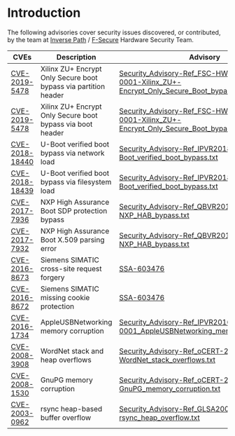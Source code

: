 # Introduction

The following advisories cover security issues discovered, or contributed, by
the team at [Inverse Path](https://inversepath.com) /
[F-Secure](https://www.f-secure.com) Hardware Security Team.


| CVEs                                                                            | Description                                                     | Advisory
|---------------------------------------------------------------------------------|-----------------------------------------------------------------|--------------------------------------------------------------------------------------------------------------------------------------------------------------------------------------------|
| [CVE-2019-5478](https://cve.mitre.org/cgi-bin/cvename.cgi?name=CVE-2019-5478)   | Xilinx ZU+ Encrypt Only Secure boot bypass via partition header | [Security_Advisory-Ref_FSC-HWSEC-VR2019-0001-Xilinx_ZU+-Encrypt_Only_Secure_Boot_bypass.txt](https://github.com/inversepath/advisories/blob/master/Security_Advisory-Ref_FSC-HWSEC-VR2019-0001-Xilinx_ZU+-Encrypt_Only_Secure_Boot_bypass.txt) |
| [CVE-2019-5478](https://cve.mitre.org/cgi-bin/cvename.cgi?name=CVE-2019-5478)   | Xilinx ZU+ Encrypt Only Secure boot bypass via boot header      | [Security_Advisory-Ref_FSC-HWSEC-VR2019-0001-Xilinx_ZU+-Encrypt_Only_Secure_Boot_bypass.txt](https://github.com/inversepath/advisories/blob/master/Security_Advisory-Ref_FSC-HWSEC-VR2019-0001-Xilinx_ZU+-Encrypt_Only_Secure_Boot_bypass.txt) |
| [CVE-2018-18440](https://cve.mitre.org/cgi-bin/cvename.cgi?name=CVE-2018-18440) | U-Boot verified boot bypass via network load                    | [Security_Advisory-Ref_IPVR2018-0001-U-Boot_verified_boot_bypass.txt](https://github.com/inversepath/advisories/blob/master/Security_Advisory-Ref_IPVR2018-0001-U-Boot_verified_boot_bypass.txt) |
| [CVE-2018-18439](https://cve.mitre.org/cgi-bin/cvename.cgi?name=CVE-2018-18439) | U-Boot verified boot bypass via filesystem load                 | [Security_Advisory-Ref_IPVR2018-0001-U-Boot_verified_boot_bypass.txt](https://github.com/inversepath/advisories/blob/master/Security_Advisory-Ref_IPVR2018-0001-U-Boot_verified_boot_bypass.txt) |
| [CVE-2017-7936](https://cve.mitre.org/cgi-bin/cvename.cgi?name=CVE-2017-7936)   | NXP High Assurance Boot SDP protection bypass                   | [Security_Advisory-Ref_QBVR2017-0001-NXP_HAB_bypass.txt](https://github.com/inversepath/advisories/blob/master/Security_Advisory-Ref_QBVR2017-0001-NXP_HAB_bypass.txt) |
| [CVE-2017-7932](https://cve.mitre.org/cgi-bin/cvename.cgi?name=CVE-2017-7932)   | NXP High Assurance Boot X.509 parsing error                     | [Security_Advisory-Ref_QBVR2017-0001-NXP_HAB_bypass.txt](https://github.com/inversepath/advisories/blob/master/Security_Advisory-Ref_QBVR2017-0001-NXP_HAB_bypass.txt) |
| [CVE-2016-8673](https://cve.mitre.org/cgi-bin/cvename.cgi?name=CVE-2016-8673)   | Siemens SIMATIC cross-site request forgery                      | [SSA-603476](https://github.com/inversepath/advisories/blob/master/ssa-603476.pdf) |
| [CVE-2016-8672](https://cve.mitre.org/cgi-bin/cvename.cgi?name=CVE-2016-8672)   | Siemens SIMATIC missing cookie protection                       | [SSA-603476](https://github.com/inversepath/advisories/blob/master/ssa-603476.pdf) |
| [CVE-2016-1734](https://cve.mitre.org/cgi-bin/cvename.cgi?name=CVE-2016-1734)   | AppleUSBNetworking memory corruption                            | [Security_Advisory-Ref_IPVR2016-0001_AppleUSBNetworking_memory_corruption.txt](https://github.com/inversepath/advisories/blob/master/Security_Advisory-Ref_IPVR2016-0001_AppleUSBNetworking_memory_corruption.txt) |
| [CVE-2008-3908](https://cve.mitre.org/cgi-bin/cvename.cgi?name=CVE-2008-3908)   | WordNet stack and heap overflows                                | [Security_Advisory-Ref_oCERT-2008-014-WordNet_stack_overflows.txt](https://github.com/inversepath/advisories/blob/master/Security_Advisory-Ref_oCERT-2008-014-WordNet_stack_overflows.txt) |
| [CVE-2008-1530](https://cve.mitre.org/cgi-bin/cvename.cgi?name=CVE-2008-1530)   | GnuPG memory corruption                                         | [Security_Advisory-Ref_oCERT-2008-001-GnuPG_memory_corruption.txt](https://github.com/inversepath/advisories/blob/master/Security_Advisory-Ref_oCERT-2008-001-GnuPG_memory_corruption.txt) |
| [CVE-2003-0962](https://cve.mitre.org/cgi-bin/cvename.cgi?name=CVE-2003-0962)   | rsync heap-based buffer overflow                                | [Security_Advisory-Ref_GLSA200312-03-rsync_heap_overflow.txt](https://github.com/inversepath/advisories/blob/master/Security_Advisory-Ref_GLSA200312-03-rsync_heap_overflow.txt)           |
